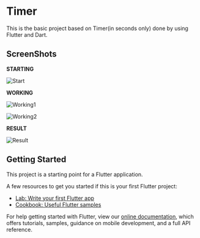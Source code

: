 # Timer

This is the basic project based on Timer(in seconds only) done by using Flutter and Dart.

## ScreenShots

**STARTING**

![Start](images/image1.jpg)

**WORKING**

![Working1](images/image2.jpg)

![Working2](images/image3.jpg)

**RESULT**

![Result](images/image4.jpg)

## Getting Started

This project is a starting point for a Flutter application.

A few resources to get you started if this is your first Flutter project:

- [Lab: Write your first Flutter app](https://flutter.dev/docs/get-started/codelab)
- [Cookbook: Useful Flutter samples](https://flutter.dev/docs/cookbook)

For help getting started with Flutter, view our
[online documentation](https://flutter.dev/docs), which offers tutorials,
samples, guidance on mobile development, and a full API reference.
